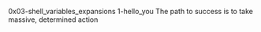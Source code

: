 0x03-shell_variables_expansions
1-hello_you
The path to success is to take massive, determined action
